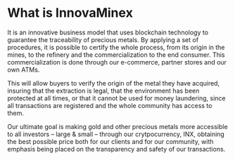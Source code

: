 What is InnovaMinex
===================

It is an innovative business model that uses blockchain technology to guarantee the traceability of precious metals. By applying a set of procedures, it is possible to certify the whole process, from its origin in the mines, to the refinery and the commercialization to the end consumer. This commercialization is done through our e-commerce, partner stores and our own ATMs.

This will allow buyers to verify the origin of the metal they have acquired, insuring that the extraction is legal, that the environment has been protected at all times, or that it cannot be used for money laundering, since all transactions are registered and the whole community has access to them.

Our ultimate goal is making gold and other precious metals more accessible to all investors – large & small – through our crytpocurrency, INX, obtaining the best possible price both for our clients and for our community, with emphasis being placed on the transparency and safety of our transactions. 



